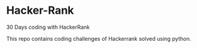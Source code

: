 # Hacker-Rank
30 Days coding  with HackerRank

This repo contains coding challenges of Hackerrank solved using python.
